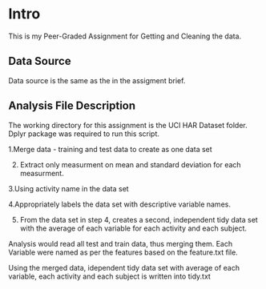 # Intro
This is my Peer-Graded Assignment for Getting and Cleaning the data. 

## Data Source
Data source is the same as the in the assigment brief.

## Analysis File Description
The working directory for this assignment is the UCI HAR Dataset folder. Dplyr package was required to run this script.

1.Merge data - training and test data to create as one data set

2. Extract only measurment on mean and standard deviation for each measurment.

3.Using activity name in the data set

4.Appropriately labels the data set with descriptive variable names.

5. From the data set in step 4, creates a second, independent tidy data set with the average of each variable for each activity and each subject.


Analysis would read all test and train data, thus merging them. Each Variable were named as per the features based on the feature.txt file.

Using the merged data, idependent tidy data set with average of each variable, each activity and each subject is written into tidy.txt

